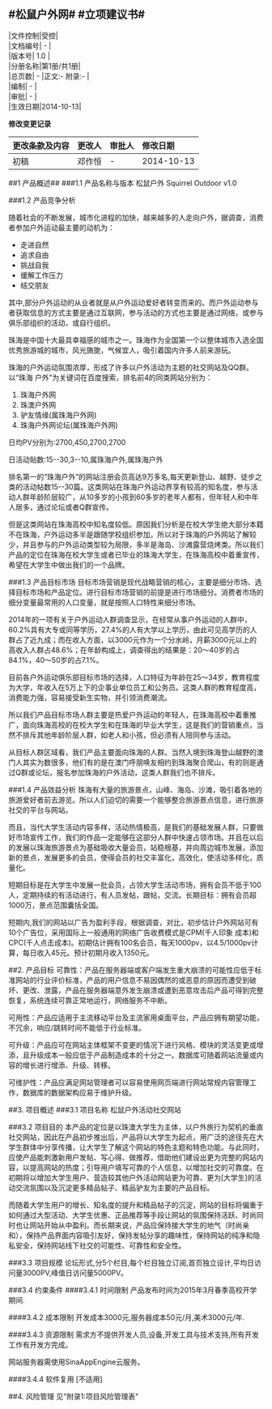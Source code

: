 #松鼠户外网#
#立项建议书#
-------------------------

|文件控制|受控|  
|文档编号| - |  
|版本号| 1.0 |  
|分册名称|第1册/共1册|  
|总页数| - |正文:- 附录:- |  
|编制| - |  
|审批| - |  
|生效日期|2014-10-13|  

**修改变更记录**

|更改条款及内容|更改人|审批人|修改日期|
|:-----------|:-----|:----|:------|
|初稿|邓作恒| - |2014-10-13|

##1 产品概述##
###1.1 产品名称与版本
松鼠户外  Squirrel Outdoor v1.0

###1.2 产品竞争分析

随着社会的不断发展，城市化进程的加快，越来越多的人走向户外，据调查，消费者参加户外运动最主要的动机为：

- 走进自然
- 追求自由
- 挑战自我
- 缓解工作压力
- 结交朋友

其中,部分户外运动的从业者就是从户外运动爱好者转变而来的。而户外运动参与者获取信息的方式主要是通过互联网，参与活动的方式也主要是通过网络，或参与俱乐部组织的活动，或自行组织。

珠海是中国十大最具幸福感的城市之一。珠海作为全国第一个以整体城市入选全国优秀旅游城的城市，风光旖旎，气候宜人，吸引着国内许多人前来游玩。

珠海的户外运动氛围浓厚，形成了许多以户外活动为主题的社交网站及QQ群。以“珠海 户外”为关键词在百度搜索，排名前4的同类网站分别为：

1. 珠海户外网
2. 珠澳户外网
3. 驴友情缘(属珠海户外网)
4. 珠海户外网论坛(属珠海户外网)

日均PV分别为:2700,450,2700,2700

日活动贴数:15--30,3--10,属珠海户外,属珠海户外

排名第一的“珠海户外”的网站注册会员高达9万多名,每天更新登山、越野、徒步之类的活动帖数15--30篇。这类网站在珠海户外运动界享有较高的知名度，参与活动人群年龄阶层较广，从10多岁的小孩到60多岁的老年人都有，但年轻人和中年人居多，通过论坛或者Q群宣传。

但是这类网站在珠海高校中知名度较低。原因我们分析是在校大学生绝大部分本籍不在珠海，户外运动多半是跟随学校组织参加，所以对于珠海的户外网站了解较少，并且参与的户外运动类型较为局限，多半是海岛、沙滩露营烧烤类。所以我们产品的定位在珠海在校大学生或者已毕业的珠海大学生，在珠海高校中着重宣传，希望在大学生中做出我们的一个品牌。

###1.3 产品目标市场
目标市场营销是现代战略营销的核心，主要是细分市场、选择目标市场和产品定位。进行目标市场营销的前提是进行市场细分。消费者市场的细分变量最常用的人口变量，就是按照人口特性来细分市场。

2014年的一项有关于户外运动人群调查显示，在经常从事户外运动的人群中，60.2%具有大专或同等学历，27.4%的人有大学以上学历，由此可见高学历的人群占了近九成；而在收入方面，以3000元作为一个分水岭，月薪3000元以上的高收入人群占48.6%；在年龄构成上，调查得出的结果是：20～40岁的占84.1%，40～50岁的占7.1%。

目前各户外运动俱乐部目标市场的选择，人口特征为年龄在25～34岁，教育程度为大学，年收入在5万上下的企事业单位员工和公务员。这类人群的教育程度高，消费能力强，容易接受新生实物，并引领消费潮流。

所以我们产品目标市场人群主要是热爱户外运动的年轻人，在珠海高校中着重推广，面向珠海高校的在校大学生和在珠海的毕业大学生，这是我们的营销重点，当然不排斥其他年龄阶层人群，如老人和小孩，但必须有人陪同参与活动。

从目标人群区域看，我们产品主要面向珠海的人群。当然入境到珠海登山越野的澳门人其实为数很多，他们有的是在澳门呼朋唤友相约到珠海聚合爬山，有的则是通过Q群或论坛，报名参加珠海的户外活动，这类人群我们也不排斥。

###1.4 产品效益分析
珠海有大量的旅游景点，山峰、海岛、沙滩，吸引着各地的旅游爱好者前去游览。所以人们迫切的需要一个能够整合旅游景点信息，进行旅游社交的平台与网站。

而且，当代大学生活动内容多样，活动热情极高，是我们的基础发展人群，只要做好市场宣传工作，我们的作品一定能够在这部分人群中快速占领市场。并且在以后的发展以珠海旅游景点为基础吸收大量会员，站稳根基，并向周边城市发展，添加新的景点，发展更多的会员，使得会员的社交丰富化，高效化，使活动多样化，质量化。

短期目标是在大学生中发展一批会员，占领大学生活动市场，拥有会员不低于100人，定期持续的有活动进行，有人员发帖，跟帖，交流。长期目标：拥有会员超1000万，景点范围囊括全国。

短期内,我们的网站以广告为盈利手段，根据调查，对比，初步估计户外网站可有10个广告位，采用国际上一般通用的网络广告收费模式是CPM(千人印象 成本)和CPC(千人点击成本)。初期估计拥有100名会员，每天1000pv，以4.5/1000pv计算，每日收入45元。预计初期月收入1350元。

##2. 产品目标
可靠性：产品在服务器端或客户端发生重大崩溃的可能性应低于标准网站的行业评价标准，产品的用户信息不易因偶然的或恶意的原因而遭受到破坏、更改、泄露，产品在服务器端意外发生崩溃或遭到恶意攻击后产品可得到完整恢复，系统连续可靠正常地运行，网络服务不中断。

可用性：产品应适用于主流移动平台及主流家用桌面平台，产品应拥有期望功能，不冗余，响应/跳转时间不能低于行业标准。

可升级：产品应可在网站主体框架不变更的情况下进行风格、模块的灵活变更或增添，且升级成本一般应低于产品制造成本的十分之一。数据库可随着网站流量或内容的增长进行增添、升级、转移。

可维护性：产品应满足网站管理者可以容易使用网页端进行网站常规内容管理工作，数据库的数据架构应易于维护升级。


##3. 项目概述
###3.1 项目名称
松鼠户外活动社交网站

###3.2 项目目的
本产品的定位是以珠澳大学生为主体，以户外旅行为契机的垂直社交网站，因此在产品初步推出后，产品将以大学生为起点，用广泛的途径先在大学生群体中分享传播，让大学生了解这个网站的特色主题和特色功能。与此同时，应使产品能刺激新用户发帖、写心得、做推荐，借助他们建设出更为完整的网站内容，以提高网站的热度；引导用户填写可靠的个人信息，以增加社交的可靠度。在初期将以增加大学生用户、营造较其他户外活动网站更为可靠、更为[大学生]的活动交流氛围以及沉淀更多精品帖子、精品驴友为主要的产品目标。

而随着大学生用户的增长、知名度的提升和精品帖子的沉淀，网站的目标将偏重于如何通过大型活动、大学生优惠、正品推荐等手段让网站的氛围保持活跃、时尚同时也让网站开始从中盈利。而长期来说，产品应保持接大学生的地气（时尚亲和），保持产品界面内容吸引友好，保持发帖分享的趣味性，保持网站的纯净和隐私安全，保持网站线下社交的可能性、可靠性和安全性。

###3.3 项目规模
论坛形式,分5个栏目,每个栏目独立订阅,首页独立设计,平均日访问量3000PV,峰值日访问量5000PV。

###3.4 约束条件
####3.4.1 时间限制
产品发布时间为2015年3月春季高校开学期间.

####3.4.2 成本限制
开发成本3000元,服务器成本50元/月,美术3000元/年.

####3.4.3 资源限制
需求方不提供开发人员,设备,开发工具与技术支持,所有开发工作有开发方完成。

网站服务器需使用SinaAppEngine云服务。

####3.4.4 软件复用
[不适用]

##4. 风险管理
见"附录1:项目风险管理表"